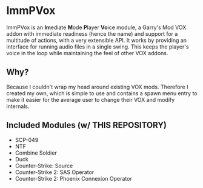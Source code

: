 # ImmPVox

ImmPVox is an **Im**ediate **M**ode **P**layer **Vo**ice module, a Garry's Mod VOX addon with immediate readiness (hence the name) and support for a multitude of actions, with a very extensible API. It works by providing an interface for running audio files in a single swing. This keeps the player's voice in the loop while maintaining the feel of other VOX addons.

## Why?

Because I couldn't wrap my head around existing VOX mods. Therefore I created my own, which is simple to use and contains a spawn menu entry to make it easier for the average user to change their VOX and modify internals.

## Included Modules (w/ THIS REPOSITORY)

* SCP-049
* NTF
* Combine Soldier
* Duck
* Counter-Strike: Source
* Counter-Strike 2: SAS Operator
* Counter-Strike 2: Phoenix Connexion Operator
